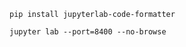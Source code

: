 ```commandline
pip install jupyterlab-code-formatter
```

```commandline
jupyter lab --port=8400 --no-browse
```

